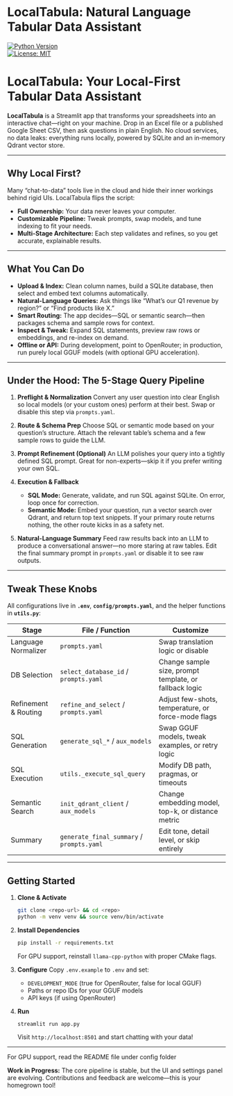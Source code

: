 # LocalTabula: Natural Language Tabular Data Assistant

[![Python Version](https://img.shields.io/badge/python-3.10+-blue.svg)](https://www.python.org/)  
[![License: MIT](https://img.shields.io/badge/License-MIT-yellow.svg)](https://opensource.org/licenses/MIT)

# LocalTabula: Your Local-First Tabular Data Assistant

**LocalTabula** is a Streamlit app that transforms your spreadsheets into an interactive chat—right on your machine. Drop in an Excel file or a published Google Sheet CSV, then ask questions in plain English. No cloud services, no data leaks: everything runs locally, powered by SQLite and an in‑memory Qdrant vector store.

---

## Why Local First?

Many “chat-to-data” tools live in the cloud and hide their inner workings behind rigid UIs. LocalTabula flips the script:

* **Full Ownership:** Your data never leaves your computer.
* **Customizable Pipeline:** Tweak prompts, swap models, and tune indexing to fit your needs.
* **Multi-Stage Architecture:** Each step validates and refines, so you get accurate, explainable results.

---

## What You Can Do

* **Upload & Index:** Clean column names, build a SQLite database, then select and embed text columns automatically.
* **Natural-Language Queries:** Ask things like “What’s our Q1 revenue by region?” or “Find products like X.”
* **Smart Routing:** The app decides—SQL or semantic search—then packages schema and sample rows for context.
* **Inspect & Tweak:** Expand SQL statements, preview raw rows or embeddings, and re-index on demand.
* **Offline or API:** During development, point to OpenRouter; in production, run purely local GGUF models (with optional GPU acceleration).

---

## Under the Hood: The 5-Stage Query Pipeline

1. **Preflight & Normalization**
   Convert any user question into clear English so local models (or your custom ones) perform at their best. Swap or disable this step via `prompts.yaml`.

2. **Route & Schema Prep**
   Choose SQL or semantic mode based on your question’s structure. Attach the relevant table’s schema and a few sample rows to guide the LLM.

3. **Prompt Refinement (Optional)**
   An LLM polishes your query into a tightly defined SQL prompt. Great for non-experts—skip it if you prefer writing your own SQL.

4. **Execution & Fallback**

   * **SQL Mode:** Generate, validate, and run SQL against SQLite. On error, loop once for correction.
   * **Semantic Mode:** Embed your question, run a vector search over Qdrant, and return top text snippets.
     If your primary route returns nothing, the other route kicks in as a safety net.

5. **Natural-Language Summary**
   Feed raw results back into an LLM to produce a conversational answer—no more staring at raw tables. Edit the final summary prompt in `prompts.yaml` or disable it to see raw outputs.

---

## Tweak These Knobs

All configurations live in **`.env`**, **`config/prompts.yaml`**, and the helper functions in **`utils.py`**:

| Stage                | File / Function                           | Customize                                              |
| -------------------- | ----------------------------------------- | ------------------------------------------------------ |
| Language Normalizer  | `prompts.yaml`                            | Swap translation logic or disable                      |
| DB Selection         | `select_database_id` / `prompts.yaml`     | Change sample size, prompt template, or fallback logic |
| Refinement & Routing | `refine_and_select` / `prompts.yaml`      | Adjust few-shots, temperature, or force-mode flags     |
| SQL Generation       | `generate_sql_*` / `aux_models`           | Swap GGUF models, tweak examples, or retry logic       |
| SQL Execution        | `utils._execute_sql_query`                | Modify DB path, pragmas, or timeouts                   |
| Semantic Search      | `init_qdrant_client` / `aux_models`       | Change embedding model, top-k, or distance metric      |
| Summary              | `generate_final_summary` / `prompts.yaml` | Edit tone, detail level, or skip entirely              |

---

## Getting Started

1. **Clone & Activate**

   ```bash
   git clone <repo-url> && cd <repo>
   python -m venv venv && source venv/bin/activate
   ```

2. **Install Dependencies**

   ```bash
   pip install -r requirements.txt
   ```

   For GPU support, reinstall `llama-cpp-python` with proper CMake flags.

3. **Configure**
   Copy `.env.example` to `.env` and set:

   * `DEVELOPMENT_MODE` (true for OpenRouter, false for local GGUF)
   * Paths or repo IDs for your GGUF models
   * API keys (if using OpenRouter)

4. **Run**

   ```bash
   streamlit run app.py
   ```

   Visit `http://localhost:8501` and start chatting with your data!

---

For GPU support, read the README file under config folder

**Work in Progress:** The core pipeline is stable, but the UI and settings panel are evolving. Contributions and feedback are welcome—this is your homegrown tool!
